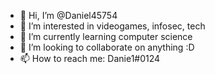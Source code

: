 - 👋 Hi, I’m @Daniel45754
- 👀 I’m interested in videogames, infosec, tech
- 🌱 I’m currently learning computer science
- 💞️ I’m looking to collaborate on anything :D
- 📫 How to reach me: Danie1#0124

<!---
Daniel45754/Daniel45754 is a ✨ special ✨ repository because its `README.md` (this file) appears on your GitHub profile.
You can click the Preview link to take a look at your changes.
--->
